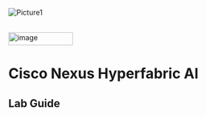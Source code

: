 
![Picture1](https://github.com/user-attachments/assets/8c6370fa-7c9d-4d0a-8bf3-3a09e46286a7)

</br>

<img width="128" height="26" alt="image" src="https://github.com/user-attachments/assets/91e6d85c-8c62-4036-a724-41f332e8c752" />

# Cisco Nexus Hyperfabric AI

## Lab Guide
